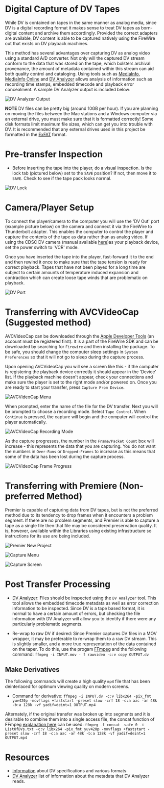 # Digital Capture of DV Tapes

While DV is contained on tapes in the same manner as analog media, since DV is a digital recording format it makes sense to treat DV tapes as born-digital content and archive them accordingly. Provided the correct adapters are available, DV content is able to be captured natively using the FireWire out that exists on DV playback machines.

This method has several advantages over capturing DV as analog video using a standard A/D converter. Not only will the captured DV stream conform to the data that was stored on the tape, which bolsters archival provenance, the amount of metadata contained within this stream can aid both quality control and cataloging. Using tools such as [MediaInfo](https://mediaarea.net/en/MediaInfo), [MediaInfo Online](https://mediaarea.net/MediaInfoOnline) and [DV Analyzer](https://mediaarea.net/DVAnalyzer) allows analysis of information such as recording time stamps, embedded timecode and playback error concealment. A sample DV Analyzer output is included below:

![DV Analyzer Output](Resources/DV_Analyzer_Out.png)

__NOTE__ DV files can be pretty big (around 10GB per hour). If you are planning on moving the files between the Mac stations and a Windows computer via an external drive, you must make sure that it is formatted correctly! Some disk formats limit maximum file sizes, which can get you into trouble with DV. It is recommended that any external drives used in this project be formatted in the [ExFAT](https://en.wikipedia.org/wiki/ExFAT) format.

# Pre-transfer Inspection
* Before inserting the tape into the player, do a visual inspection. Is the lock tab (pictured below) set to the `SAVE` position? If not, then move it to `SAVE`. Check to see if the tape pack looks normal.

![DV Lock](Resources/DV.png)

# Camera/Player Setup

To connect the player/camera to the computer you will use the 'DV Out' port (example picture below) on the camera and connect it via the FireWire to Thunderbolt adapter. This enables the computer to control the player and capture the contents of the tape as data rather than as analog video. If using the CDSC DV camera (manual available [here](https://www.sony.co.uk/electronics/support/res/manuals/3061/30615081M.pdf))as your playback device, set the power switch to 'VCR' mode.

Once you have inserted the tape into the player, fast-forward it to the end and then rewind it once to make sure that the tape tension is ready for correct playback. Tapes that have not been played for a long time are subject to certain amounts of temperature induced expansion and contraction which can create loose tape winds that are problematic on playback.

![DV Port](Resources/DV_Port.jpg)

# Transferring with AVCVideoCap (Suggested method)

AVCVideoCap can be downloaded through the [Apple Developer Tools](https://developer.apple.com/develop/) (an account must be registered first). It is a part of the FireWire SDK and can be downloaded by searching for `Firewire` and then installing the package. To be safe, you should change the computer sleep settings in `System Preferences` so that it will not go to sleep during the capture process.

Upon opening AVCVideoCap you will see a screen like this - if the computer is registering the playback device correctly it should appear in the 'Device' list. If the playback machine doesn't appear, check your connections and make sure the player is set to the right mode and/or powered on. Once you are ready to start your transfer, press `Capture From Device`.

<img src="Resources/avcvideocap1.png" alt="AVCVideoCap Menu">

When prompted, enter the name of the file for the DV transfer. Next you will be prompted to choose a recording mode. Select `Tape Control`. When `Continue` is pressed, the capture will begin and the computer will control the player automatically.

<img src="Resources/avcvideocap2.png" alt="AVCVideoCap Recording Mode">

As the capture progresses, the number in the `Frame/Packet Count` box will increase - this represents the data that you are capturing. You do not want the numbers in `Over-Runs` or `Dropped-Frames` to increase as this means that some of the data has been lost during the capture process. 

<img src="Resources/avcvideocap3.png" alt="AVCVideoCap Frame Progress">

# Transferring with Premiere (Non-preferred Method)

Premier is capable of capturing data from DV tapes, but is not the preferred method due to its tendency to drop frames when it encounters a problem segment. If there are no problem segments, and Premier is able to capture a tape as a single file then that file may be considered preservation quality. It is, however, available within the Libraries using existing infrastructure so instructions for its use are being included.

<img src="Resources/NewProject.png" alt="Premier New Project">

![Capture Menu](Resources/CaptureMenu.png)

![Capture Screen](Resources/CaptureScreen.png)

# Post Transfer Processing
* [DV Analyzer](https://mediaarea.net/DVAnalyzer):
Files should be inspected using the `DV Analyzer` tool. This tool allows the embedded timecode metadata as well as error correction information to be inspected. Since DV is a tape based format, it is normal to have a certain amount of errors, but checking the file information with DV Analyzer will allow you to identify if there were any particularly problematic segments.

* Re-wrap to raw DV if desired: Since Premier captures DV files in a MOV wrapper, it may be preferable to re-wrap them to a raw DV stream. This is slightly smaller, and a more true representation of the data contained on the taper. To do this, use the progam [FFmpeg](https://www.ffmpeg.org/) and the following command: `ffmpeg -i INPUT.mov - f rawvideo -c:v copy OUTPUT.dv`

## Make Derivatives
The following commands will create a high quality `mp4` file that has been deinterlaced for optimum viewing quality on modern screens.
* Command for derivative: `ffmpeg -i INPUT.dv -c:v libx264 -pix_fmt yuv420p -movflags +faststart -preset slow -crf 18 -c:a aac -ar 48k -b:a 128k -vf yadif=deint=1 OUTPUT.mp4`

Alternately, if the original transfer was broken up into segments and it is desirable to combine them into a single access file, the concat function of FFmpeg [explanation here](https://amiaopensource.github.io/ffmprovisr/#join_files) can be used:
`ffmpeg -f concat -safe 0 -i ListOfDVs.txt -c:v libx264 -pix_fmt yuv420p -movflags +faststart -preset slow -crf 18 -c:a aac -ar 48k -b:a 128k -vf yadif=deint=1 OUTPUT.mp4`

# Resources
* [Information](https://www.adamwilt.com/DV-tech.html) about DV specifications and various formats
* [DV Analyzer](https://mediaarea.net/DVAnalyzer/what-does-it-analyze) list of information about the metadata that DV Analyzer reads.

